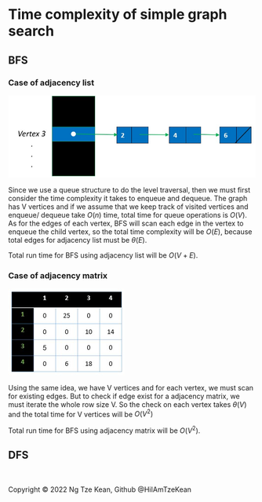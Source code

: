 # Time complexity of simple graph search

## BFS

### Case of adjacency list

![adjacency list img](Adjacency%20list.jpg)

Since we use a queue structure to do the level traversal, then we must first consider the time complexity it takes to enqueue and dequeue. The graph has V vertices and if we assume that we keep track of visited vertices and enqueue/ dequeue take $O(n)$ time, total time for queue operations is $O(V)$. As for the edges of each vertex, BFS will scan each edge in the vertex to enqueue the child vertex, so the total time complexity will be $O(E)$, because total edges for adjacency list must be $\theta(E)$.

Total run time for BFS using adjacency list will be $O(V+E)$.

### Case of adjacency matrix

![adjacency mat img](Adjacency%20matrix.jpg)

Using the same idea, we have V vertices and for each vertex, we must scan for existing edges. But to check if edge exist for a adjacency matrix, we must iterate the whole row size V. So the check on each vertex takes $\theta(V)$ and the total time for V vertices will be $O(V^2)$

Total run time for BFS using adjacency matrix will be $O(V^2)$.

## DFS

![]()

Copyright &copy; 2022 Ng Tze Kean, Github @HiIAmTzeKean
